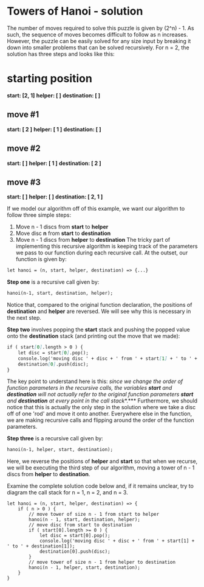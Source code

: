 # Towers of Hanoi - solution
The number of moves required to solve this puzzle is given by (2^n) - 1.  As such, the sequence of moves becomes difficult to follow as n increases.  However, the puzzle can be easily solved for any size input by breaking it down into smaller problems that can be solved recursively.  For n = 2, the solution has three steps and looks like this:
# starting position
**start: [2, 1]**
**helper: [ ]**
**destination: [ ]**

## move #1
**start: [ 2 ]**
**helper: [ 1 ]**
**destination: [ ]**

## move #2
**start: [ ]**
**helper: [ 1 ]**
**destination: [ 2 ]**

## move #3
**start: [ ]**
**helper: [ ]**
**destination: [ 2, 1 ]**


If we model our algorithm off of this example, we want our algorithm to follow three simple steps:
1. Move n - 1 discs from **start** to **helper**
1. Move disc **n** from **start** to **destination**
1. Move n - 1 discs from **helper** to **destination**
The tricky part of implementing this recursive algorithm is keeping track of the parameters we pass to our function during each recursive call.  At the outset, our function is given by: 
```markdown
let hanoi = (n, start, helper, destination) => {...}
```
**Step one** is a recursive call given by:
```markdown
hanoi(n-1, start, destination, helper);
```
Notice that, compared to the original function declaration, the positions of **destination** and **helper** are reversed.  We will see why this is necessary in the next step.

**Step two** involves popping the **start** stack and pushing the popped value onto the **destination** stack (and printing out the move that we made):
```markdown
if ( start[0].length > 0 ) {
    let disc = start[0].pop();
    console.log('moving disc ' + disc + ' from ' + start[1] + ' to ' + destination[1]);
    destination[0].push(disc);
}
```
The key point to understand here is this: *since we change the order of function parameters in the recursive calls, the variables **start** and **destination** will not actually refer to the* *original function parameters **start** and **destination** at every point in the call stack**.***  Furthermore, we should notice that this is actually the only step in the solution where we take a disc off of one 'rod' and move it onto another. Everywhere else in the function, we are making recursive calls and flipping around the order of the function parameters.

**Step three** is a recursive call given by:
```markdown
hanoi(n-1, helper, start, destination);
```
Here, we reverse the positions of **helper** and **start** so that when we recurse, we will be executing the third step of our algorithm, moving a tower of n - 1 discs from **helper** to **destination**.

Examine the complete solution code below and, if it remains unclear, try to diagram the call stack for n = 1, n = 2, and n = 3.

    let hanoi = (n, start, helper, destination) => {
        if ( n > 0 ) {
            // move tower of size n - 1 from start to helper 
            hanoi(n - 1, start, destination, helper);
            // move disc from start to destination
            if ( start[0].length >= 0 ) {
                let disc = start[0].pop();
                console.log('moving disc ' + disc + ' from ' + start[1] + ' to ' + destination[1]);
                destination[0].push(disc);
            }
            // move tower of size n - 1 from helper to destination
            hanoi(n - 1, helper, start, destination);
        }
    }

